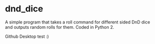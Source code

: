 # dnd_dice
A simple program that takes a roll command for different sided DnD dice and outputs random rolls for them. Coded in Python 2.

Github Desktop test :)
